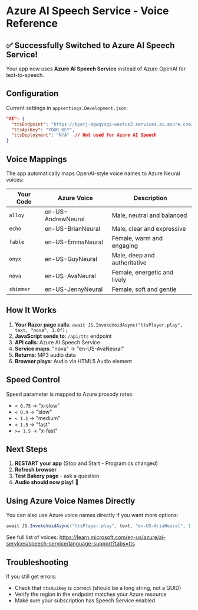 # Azure AI Speech Service - Voice Reference

## ✅ Successfully Switched to Azure AI Speech Service!

Your app now uses **Azure AI Speech Service** instead of Azure OpenAI for text-to-speech.

## Configuration

Current settings in `appsettings.Development.json`:
```json
"AI": {
  "ttsEndpoint": "https://byerj-mgwqvsgi-westus3.services.ai.azure.com/models",
  "ttsApiKey": "YOUR_KEY",
  "ttsDeployment": "N/A"  // Not used for Azure AI Speech
}
```

## Voice Mappings

The app automatically maps OpenAI-style voice names to Azure Neural voices:

| Your Code | Azure Voice | Description |
|-----------|-------------|-------------|
| `alloy` | en-US-AndrewNeural | Male, neutral and balanced |
| `echo` | en-US-BrianNeural | Male, clear and expressive |
| `fable` | en-US-EmmaNeural | Female, warm and engaging |
| `onyx` | en-US-GuyNeural | Male, deep and authoritative |
| `nova` | en-US-AvaNeural | Female, energetic and lively |
| `shimmer` | en-US-JennyNeural | Female, soft and gentle |

## How It Works

1. **Your Razor page calls**: `await JS.InvokeVoidAsync("ttsPlayer.play", text, "nova", 1.0f);`
2. **JavaScript sends to**: `/api/tts` endpoint
3. **API calls**: Azure AI Speech Service
4. **Service maps**: "nova" → "en-US-AvaNeural"
5. **Returns**: MP3 audio data
6. **Browser plays**: Audio via HTML5 Audio element

## Speed Control

Speed parameter is mapped to Azure prosody rates:
- `< 0.75` → "x-slow"
- `< 0.9` → "slow"  
- `< 1.1` → "medium"
- `< 1.5` → "fast"
- `>= 1.5` → "x-fast"

## Next Steps

1. **RESTART your app** (Stop and Start - Program.cs changed)
2. **Refresh browser**
3. **Test Bakery page** - ask a question
4. **Audio should now play!** 🎉

## Using Azure Voice Names Directly

You can also use Azure voice names directly if you want more options:

```csharp
await JS.InvokeVoidAsync("ttsPlayer.play", text, "en-US-AriaNeural", 1.0f);
```

See full list of voices: https://learn.microsoft.com/en-us/azure/ai-services/speech-service/language-support?tabs=tts

## Troubleshooting

If you still get errors:
- Check that `ttsApiKey` is correct (should be a long string, not a GUID)
- Verify the region in the endpoint matches your Azure resource
- Make sure your subscription has Speech Service enabled
